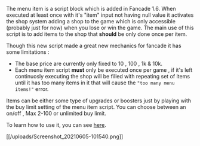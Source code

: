 The menu item is a script block which is added in Fancade 1.6. When executed at least once with it's "item" input not having null value it activates the shop system adding a shop to the game which is only accessible (probably just for now) when you lose or win the game. The main use of this script is to add items to the shop that **should** be only done once per item. 

Though this new script made a great new mechanics for fancade it has some limitations :
- The base price are currently only fixed to 10 , 100 , 1k & 10k.
- Each menu item script **must** only be executed once per game , if it's left continuosly executing the shop will be filled with repeating set of items until it has too many items in it that will cause the `"too many menu items!"` error.

Items can be either some type of upgrades or boosters just by playing with the buy limit setting of the menu item script. You can choose between an on/off , Max 2-100 or unlimited buy limit.

To learn how to use it, you can see [here](https://www.fancade.com/wiki/How%20to%20use%20the%20shop%20system.md).

[[/uploads/Screenshot_20210605-101540.png]]